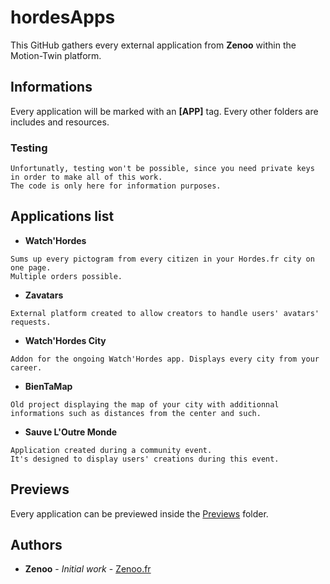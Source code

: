 # hordesApps

This GitHub gathers every external application from **Zenoo** within the Motion-Twin platform.

## Informations

Every application will be marked with an **[APP]** tag. Every other folders are includes and resources.

### Testing

```
Unfortunatly, testing won't be possible, since you need private keys in order to make all of this work.
The code is only here for information purposes.
```

## Applications list

* **Watch'Hordes**
```
Sums up every pictogram from every citizen in your Hordes.fr city on one page.
Multiple orders possible.
```
* **Zavatars**
```
External platform created to allow creators to handle users' avatars' requests.
```
* **Watch'Hordes City**
```
Addon for the ongoing Watch'Hordes app. Displays every city from your career.
```
* **BienTaMap**
```
Old project displaying the map of your city with additionnal informations such as distances from the center and such.
```
* **Sauve L'Outre Monde**
```
Application created during a community event.
It's designed to display users' creations during this event.
```

## Previews

Every application can be previewed inside the [Previews](Previews) folder.

## Authors

* **Zenoo** - *Initial work* - [Zenoo.fr](http://zenoo.fr)
